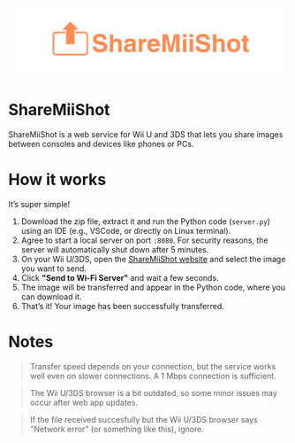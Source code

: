 <img src="sharemiishot.png" alt="ShareMiiShot Logo">

# ShareMiiShot
ShareMiiShot is a web service for Wii U and 3DS that lets you share images between consoles and devices like phones or PCs.

# How it works

It’s super simple!  

1. Download the zip file, extract it and run the Python code (`server.py`) using an IDE (e.g., VSCode, or directly on Linux terminal).  
2. Agree to start a local server on port `:8080`. For security reasons, the server will automatically shut down after 5 minutes.  
3. On your Wii U/3DS, open the [ShareMiiShot website](http://sharemiishot.aurastudioitalia.it) and select the image you want to send.  
4. Click **"Send to Wi-Fi Server"** and wait a few seconds.  
5. The image will be transferred and appear in the Python code, where you can download it.  
6. That’s it! Your image has been successfully transferred.  

# Notes

> Transfer speed depends on your connection, but the service works well even on slower connections. A 1 Mbps connection is sufficient.  

> The Wii U/3DS browser is a bit outdated, so some minor issues may occur after web app updates.

> If the file received succesfully but the Wii U/3DS browser says "Network error" (or something like this), ignore.
